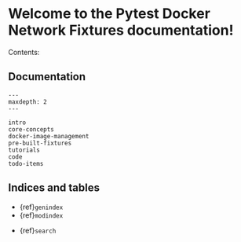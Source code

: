 # Welcome to the Pytest Docker Network Fixtures documentation!


Contents:

## Documentation


```{toctree}
---
maxdepth: 2
---

intro
core-concepts
docker-image-management
pre-built-fixtures
tutorials
code
todo-items
```




## Indices and tables

- {ref}`genindex`
- {ref}`modindex`
* {ref}`search`